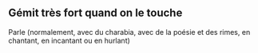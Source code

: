## Gémit très fort quand on le touche


Parle (normalement, avec du charabia, avec de la poésie
et des rimes, en chantant, en incantant ou en hurlant)